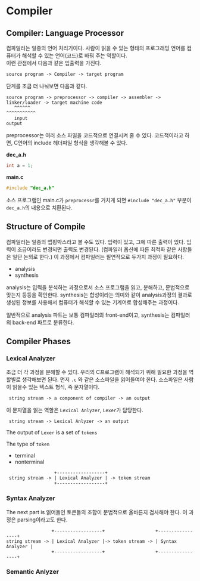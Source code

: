 # Compiler

## Compiler: Language Processor
컴파일러는 일종의 언어 처리기이다. 사람이 읽을 수 있는 형태의 프로그래밍 언어를 컴퓨터가 해석할 수 있는 언어(코드)로 바꿔 주는 역할이다.  
이런 관점에서 다음과 같은 입출력을 가진다.  
```
source program -> Compiler -> target program
```

단계를 조금 더 나눠보면 다음과 같다.
```
source program -> preprocessor -> compiler -> assembler -> linker/loader -> target machine code
   ^^^^^^                                                                       ^^^^^^^^^^^
   input                                                                           output
```

preprocessor는 여러 소스 파일을 코드적으로 연결시켜 줄 수 있다. 코드적이라고 하면, C언어의 include 헤더파일 형식을 생각해볼 수 있다.  

**dec_a.h**
```c
int a = 1;
```
**main.c**
```c
#include "dec_a.h"
```
소스 프로그램인 main.c가 `preprocessr`를 거치게 되면 `#include "dec_a.h"` 부분이 `dec_a.h`의 내용으로 치환된다. 

## Structure of Compile
컴파일러는 일종의 맵핑박스라고 볼 수도 있다. 입력이 있고, 그에 따른 출력이 있다. 입력이 조금이라도 변경되면 출력도 변경된다. (컴파일러 옵션에 따른 최적화 같은 사항들은 일단 논외로 한다.) 이 과정에서 컴파일러는 필연적으로 두가지 과정이 필요하다.
- analysis
- synthesis

analysis는 입력을 분석하는 과정으로서 소스 프로그램을 읽고, 분해하고, 문법적으로 맞는지 등등을 확인한다. synthesis는 합성이라는 의미와 같이 analysis과정의 결과로 생성된 정보를 사용해서 컴퓨터가 해석할 수 있는 기계어로 합성해주는 과정이다.

일반적으로 analysis 파트는 보통 컴파일러의 front-end이고, synthesis는 컴파일러의 back-end 파트로 분류한다.

## Compiler Phases

### Lexical Analyzer
조금 더 각 과정을 분해할 수 있다. 우리의 C프로그램이 해석되기 위해 필요한 과정을 역할별로 생각해보면 된다. 먼저 `.c` 와 같은 소스파일을 읽어들여야 한다. 소스파일은 사람이 읽을수 있는 텍스트 형식, 즉 문자열이다. 
```
 string stream -> a component of compiler -> an output
```
이 문자열을 읽는 역할은 `Lexical Anlyzer`, `Lexer`가 담당한다.
```
 string stream -> Lexical Anlyzer -> an output
```
The output of `Lexer` is a set of `tokens`

The type of `token`
- terminal
- nonterminal

```
                  +------------------+
 string stream -> | Lexical Analyzer | -> token stream
                  +------------------+
```

### Syntax Analyzer

The next part is 읽어들인 토큰들의 조합이 문법적으로 올바른지 검사해야 한다. 이 과정은 parsing이라고도 한다.

```
                 +------------------+                   +-----------------+ 
string stream -> | Lexical Analyzer |-> token stream -> | Syntax Analyzer |
                 +------------------+                   +-----------------+ 
```

### Semantic Anlyzer




